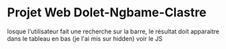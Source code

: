 # Projet Web Dolet-Ngbame-Clastre

losque l'utilisateur fait une recherche sur la barre,
le résultat doit apparaitre dans le tableau en bas (je l'ai mis sur hidden) voir le JS

